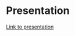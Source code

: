 # Presentation

[Link to presentation](https://github.com/Psemata/softrobotics/wiki/Concept-Presentation)
